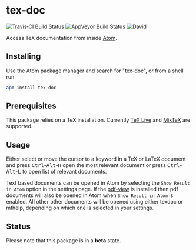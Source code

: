 # tex-doc

[![Travis&#x2011;CI Build Status](http://img.shields.io/travis/yitzchak/tex-doc/master.svg?label=Linux/OSX%20build)](http://travis-ci.org/yitzchak/tex-doc) [![AppVeyor Build Status](http://img.shields.io/appveyor/ci/yitzchak/tex-doc/master.svg?label=Windows%20build)](http://ci.appveyor.com/project/yitzchak/tex-doc) [![David](http://img.shields.io/david/yitzchak/tex-doc.svg)](http://david-dm.org/yitzchak/tex-doc)

Access TeX documentation from inside [Atom](http://atom.io).

## Installing

Use the Atom package manager and search for "tex-doc", or from a shell run

```bash
apm install tex-doc
```

## Prerequisites

This package relies on a TeX installation. Currently [TeX Live](https://www.tug.org/texlive/) and [MikTeX](http://miktex.org/) are supported.

## Usage

Either select or move the cursor to a keyword in a TeX or LaTeX document and press <kbd>Ctrl</kbd>-<kbd>Alt</kbd>-<kbd>H</kbd> open the most relevant document or press <kbd>Ctrl</kbd>-<kbd>Alt</kbd>-<kbd>L</kbd> to open list of relevant documents.

Text based documents can be opened in Atom by selecting the `Show Result in Atom` option in the settings page. If the
[pdf-view](https://atom.io/packages/pdf-view) is installed then pdf documents will also be opened in Atom when `Show Result in Atom` is enabled. All other other documents will be opened using either texdoc or mthelp, depending on which one is selected in your settings.

## Status

Please note that this package is in a **beta** state.
